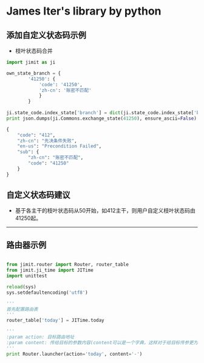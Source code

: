# James Iter's library by python

## 添加自定义状态码示例
- 枝叶状态码合并

``` python
import jimit as ji

own_state_branch = {
        '41250': {
            'code': '41250',
            'zh-cn': '账密不匹配'
            }
        }
        
ji.state_code.index_state['branch'] = dict(ji.state_code.index_state['branch'], **own_state_branch)
print json.dumps(ji.Commons.exchange_state(41250), ensure_ascii=False)

{
    "code": "412",
    "zh-cn": "先决条件失败",
    "en-us": "Precondition Failed",
    "sub": {
        "zh-cn": "账密不匹配",
        "code": "41250"
    }
}
```

## 自定义状态码建议
- 基于各主干的枝叶状态码从50开始，如412主干，则用户自定义枝叶状态码由41250起。

***

## 路由器示例
``` python

from jimit.router import Router, router_table
from jimit.ji_time import JITime
import unittest

reload(sys)
sys.setdefaultencoding('utf8')

'''
首先配置路由表
'''
router_table['today'] = JITime.today

'''
:param action: 目标路由地址
:param content: 传给目标的参数内容(content可以是一个字典，这样对于给目标传参更为灵活；示例: {'name': 'James', 'gender': 'M'})
'''
print Router.launcher(action='today', content='-')
```